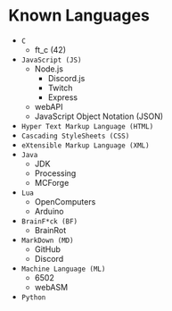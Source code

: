 # Known Languages
+ `C`
  - ft_c (42)
+ `JavaScript (JS)`
  - Node.js
      * Discord.js
      * Twitch
      * Express
  - webAPI
  - JavaScript Object Notation (JSON)
+ `Hyper Text Markup Language (HTML)`
+ `Cascading StyleSheets (CSS)`
+ `eXtensible Markup Language (XML)`
+ `Java`
  - JDK
  - Processing
  - MCForge
+ `Lua`
  - OpenComputers
  - Arduino
+ `BrainF*ck (BF)`
  - BrainRot
+ `MarkDown (MD)`
  - GitHub
  - Discord
+ `Machine Language (ML)`
  - 6502
  - webASM
+ `Python`

